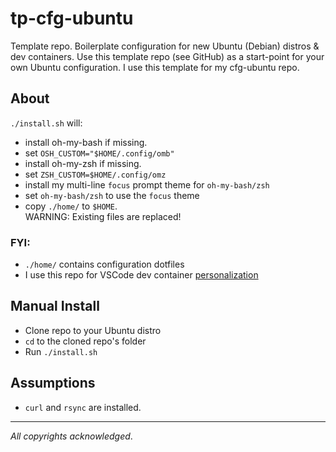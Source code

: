 # tp-cfg-ubuntu
Template repo. Boilerplate configuration for new Ubuntu (Debian) distros & dev containers. Use this template repo (see GitHub) as a start-point for your own Ubuntu configuration. I use this template for my cfg-ubuntu repo.

## About

`./install.sh` will:

- install oh-my-bash if missing. 
- set `OSH_CUSTOM="$HOME/.config/omb"`
- install oh-my-zsh if missing. 
- set `ZSH_CUSTOM=$HOME/.config/omz`
- install my multi-line `focus` prompt theme for `oh-my-bash/zsh` 
- set `oh-my-bash/zsh` to use the `focus` theme
- copy `./home/` to `$HOME`.    
  WARNING: Existing files are replaced!  
  

### FYI:
- `./home/` contains configuration dotfiles
- I use this repo for VSCode dev container [personalization](https://code.visualstudio.com/docs/devcontainers/containers#_personalizing-with-dotfile-repositories)

## Manual Install

- Clone repo to your Ubuntu distro
- `cd` to the cloned repo's folder
- Run `./install.sh`

## Assumptions

- `curl` and `rsync` are installed.

----

_All copyrights acknowledged_.
